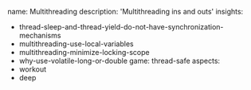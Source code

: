 name: Multithreading
description: 'Multithreading ins and outs'
insights:
  - thread-sleep-and-thread-yield-do-not-have-synchronization-mechanisms
  - multithreading-use-local-variables
  - multithreading-minimize-locking-scope
  - why-use-volatile-long-or-double
game: thread-safe
aspects:
  - workout
  - deep
